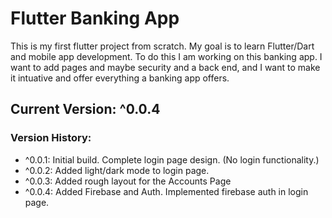 # Flutter Banking App

This is my first flutter project from scratch. My goal is to learn Flutter/Dart and mobile app development. To do this I am working on this banking app. I want to add pages and maybe security and a back end, and I want to make it intuative and offer everything a banking app offers.

## Current Version: ^0.0.4

### Version History:

* ^0.0.1: Initial build. Complete login page design. (No login functionality.)
* ^0.0.2: Added light/dark mode to login page.
* ^0.0.3: Added rough layout for the Accounts Page
* ^0.0.4: Added Firebase and Auth. Implemented firebase auth in login page.